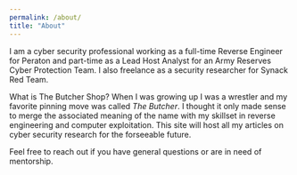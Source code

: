 ```yaml
---
permalink: /about/
title: "About"
---
```


I am a cyber security professional working as a full-time Reverse Engineer for Peraton and part-time as a Lead Host Analyst for an Army Reserves Cyber Protection Team. I also freelance as a security researcher for Synack Red Team.

What is The Butcher Shop? When I was growing up I was a wrestler and my favorite pinning move was called *The Butcher*. I thought it only made sense to merge the associated meaning of the name with my skillset in reverse engineering and computer exploitation. This site will host all my articles on cyber security research for the forseeable future.

Feel free to reach out if you have general questions or are in need of mentorship.

